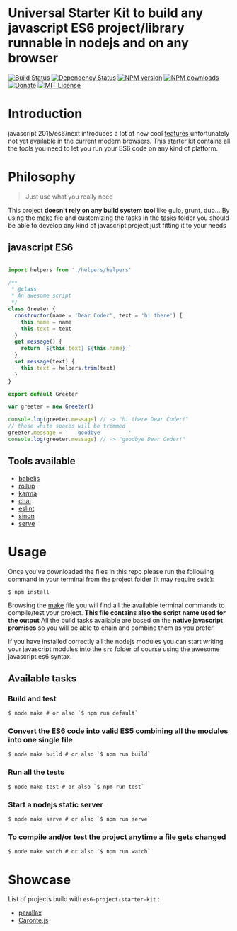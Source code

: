 Universal Starter Kit to build any javascript ES6 project/library runnable in nodejs and on any browser
====================

[![Build Status][travis-image]][travis-url]
[![Dependency Status][gemnasium-image]][gemnasium-url]
[![NPM version][npm-version-image]][npm-url]
[![NPM downloads][npm-downloads-image]][npm-url]
[![Donate][donate-image]][paypal-link]
[![MIT License][license-image]][license-url]

# Introduction

javascript 2015/es6/next introduces a lot of new cool [features](https://babeljs.io/features.html) unfortunately not yet available in the current modern browsers. This starter kit contains all the tools you need to let you run your ES6 code on any kind of platform.

# Philosophy

> Just use what you really need

This project __doesn't rely on any build system tool__ like gulp, grunt, duo...
By using the [make](make.js) file and customizing the tasks in the [tasks](tasks) folder you should be able to develop any kind of javascript project just fitting it to your needs

## javascript ES6

```javascript

import helpers from './helpers/helpers'

/**
 * @class
 * An awesome script
 */
class Greeter {
  constructor(name = 'Dear Coder', text = 'hi there') {
    this.name = name
    this.text = text
  }
  get message() {
    return `${this.text} ${this.name}!`
  }
  set message(text) {
    this.text = helpers.trim(text)
  }
}

export default Greeter
```

```javascript
var greeter = new Greeter()

console.log(greeter.message) // -> "hi there Dear Coder!"
// these white spaces will be trimmed
greeter.message = '   goodbye         '
console.log(greeter.message) // -> "goodbye Dear Coder!"

```


## Tools available

- [babeljs](https://babeljs.io/)
- [rollup](https://github.com/rollup/rollup)
- [karma](https://github.com/karma-runner/karma)
- [chai](https://github.com/chaijs/chai)
- [eslint](https://github.com/eslint/eslint)
- [sinon](https://github.com/cjohansen/Sinon.JS)
- [serve](https://github.com/tj/serve)

# Usage

Once you've downloaded the files in this repo please run the following command in your terminal from the project folder (it may require `sudo`):

```shell
$ npm install
```

Browsing the [make](make.js) file you will find all the available terminal commands to compile/test your project. __This file contains also the script name used for the output__
All the build tasks available are based on the __native javascript promises__ so you will be able to chain and combine them as you prefer

If you have installed correctly all the nodejs modules you can start writing your javascript modules into the `src` folder of course using the awesome javascript es6 syntax.

## Available tasks

### Build and test
```shell
$ node make # or also `$ npm run default`
```

### Convert the ES6 code into valid ES5 combining all the modules into one single file
```shell
$ node make build # or also `$ npm run build`
```

### Run all the tests
```shell
$ node make test # or also `$ npm run test`
```

### Start a nodejs static server
```shell
$ node make serve # or also `$ npm run serve`
```

### To compile and/or test the project anytime a file gets changed
```shell
$ node make watch # or also `$ npm run watch`
```

# Showcase

List of projects build with `es6-project-starter-kit` :

- [parallax](https://github.com/GianlucaGuarini/parallax)
- [Caronte.js](https://github.com/GianlucaGuarini/Caronte.js)

[npm-url]: https://npmjs.org/package/es6-project-starter-kit
[npm-version-image]: http://img.shields.io/npm/v/es6-project-starter-kit.svg?style=flat-square
[npm-downloads-image]: http://img.shields.io/npm/dm/es6-project-starter-kit.svg?style=flat-square

[gemnasium-image]: https://img.shields.io/gemnasium/GianlucaGuarini/es6-project-starter-kit.svg?style=flat-square
[gemnasium-url]: https://gemnasium.com/GianlucaGuarini/es6-project-starter-kit

[travis-url]:https://travis-ci.org/GianlucaGuarini/es6-project-starter-kit
[travis-image]: https://img.shields.io/travis/GianlucaGuarini/es6-project-starter-kit.svg?style=flat-square

[license-url]: LICENSE
[license-image]: http://img.shields.io/badge/license-MIT-000000.svg?style=flat-square

[paypal-link]:https://www.paypal.me/GianlucaGuarini
[donate-image]:https://img.shields.io/badge/donate-%E2%9D%A4-brightgreen.svg?style=flat-square

